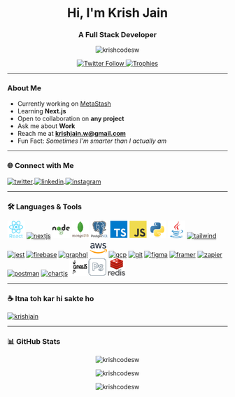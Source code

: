 <h1 align="center"> Hi, I'm Krish Jain</h1> 
<h3 align="center">A Full Stack Developer</h3>

<p align="center">
  <img src="https://komarev.com/ghpvc/?username=krishcodesw&label=Profile%20views&color=0e75b6&style=flat" alt="krishcodesw" />
</p>

<p align="center">
  <a href="https://twitter.com/krishjainw" target="_blank">
    <img src="https://img.shields.io/twitter/follow/krishjainw?logo=twitter&style=for-the-badge" alt="Twitter Follow" />
  </a>
  <a href="https://github.com/ryo-ma/github-profile-trophy" target="_blank">
    <img src="https://github-profile-trophy.vercel.app/?username=krishcodesw&margin-w=15&theme=flat" alt="Trophies" />
  </a>
</p>

---

### About Me

-  Currently working on [MetaStash](https://metastash1final.vercel.app/)
-  Learning **Next.js**
-  Open to collaboration on **any project**
-  Ask me about **Work**
-  Reach me at **krishjain.w@gmail.com**
-  Fun Fact: *Sometimes I’m smarter than I actually am*

---

### 🌐 Connect with Me

<p align="left">
  <a href="https://twitter.com/krishjainw" target="blank">
    <img align="center" src="https://raw.githubusercontent.com/rahuldkjain/github-profile-readme-generator/master/src/images/icons/Social/twitter.svg" alt="twitter" height="30" width="40" />
  </a>
  <a href="https://linkedin.com/in/krish jain" target="blank">
    <img align="center" src="https://raw.githubusercontent.com/rahuldkjain/github-profile-readme-generator/master/src/images/icons/Social/linked-in-alt.svg" alt="linkedin" height="30" width="40" />
  </a>
  <a href="https://instagram.com/krishkracksup" target="blank">
    <img align="center" src="https://raw.githubusercontent.com/rahuldkjain/github-profile-readme-generator/master/src/images/icons/Social/instagram.svg" alt="instagram" height="30" width="40" />
  </a>
</p>

---

### 🛠️ Languages & Tools

<p align="left">
  <a href="https://reactjs.org/"><img src="https://raw.githubusercontent.com/devicons/devicon/master/icons/react/react-original-wordmark.svg" alt="react" width="40" height="40"/></a>
  <a href="https://nextjs.org/"><img src="https://cdn.worldvectorlogo.com/logos/nextjs-2.svg" alt="nextjs" width="40" height="40"/></a>
  <a href="https://nodejs.org"><img src="https://raw.githubusercontent.com/devicons/devicon/master/icons/nodejs/nodejs-original-wordmark.svg" alt="nodejs" width="40" height="40"/></a>
  <a href="https://www.mongodb.com/"><img src="https://raw.githubusercontent.com/devicons/devicon/master/icons/mongodb/mongodb-original-wordmark.svg" alt="mongodb" width="40" height="40"/></a>
  <a href="https://www.postgresql.org"><img src="https://raw.githubusercontent.com/devicons/devicon/master/icons/postgresql/postgresql-original-wordmark.svg" alt="postgresql" width="40" height="40"/></a>
  <a href="https://www.typescriptlang.org/"><img src="https://raw.githubusercontent.com/devicons/devicon/master/icons/typescript/typescript-original.svg" alt="typescript" width="40" height="40"/></a>
  <a href="https://developer.mozilla.org/en-US/docs/Web/JavaScript"><img src="https://raw.githubusercontent.com/devicons/devicon/master/icons/javascript/javascript-original.svg" alt="javascript" width="40" height="40"/></a>
  <a href="https://www.python.org"><img src="https://raw.githubusercontent.com/devicons/devicon/master/icons/python/python-original.svg" alt="python" width="40" height="40"/></a>
  <a href="https://www.java.com"><img src="https://raw.githubusercontent.com/devicons/devicon/master/icons/java/java-original.svg" alt="java" width="40" height="40"/></a>
  <a href="https://tailwindcss.com/"><img src="https://www.vectorlogo.zone/logos/tailwindcss/tailwindcss-icon.svg" alt="tailwind" width="40" height="40"/></a>
  <a href="https://jestjs.io"><img src="https://www.vectorlogo.zone/logos/jestjsio/jestjsio-icon.svg" alt="jest" width="40" height="40"/></a>
  <a href="https://firebase.google.com/"><img src="https://www.vectorlogo.zone/logos/firebase/firebase-icon.svg" alt="firebase" width="40" height="40"/></a>
  <a href="https://graphql.org"><img src="https://www.vectorlogo.zone/logos/graphql/graphql-icon.svg" alt="graphql" width="40" height="40"/></a>
  <a href="https://aws.amazon.com"><img src="https://raw.githubusercontent.com/devicons/devicon/master/icons/amazonwebservices/amazonwebservices-original-wordmark.svg" alt="aws" width="40" height="40"/></a>
  <a href="https://cloud.google.com"><img src="https://www.vectorlogo.zone/logos/google_cloud/google_cloud-icon.svg" alt="gcp" width="40" height="40"/></a>
  <a href="https://git-scm.com/"><img src="https://www.vectorlogo.zone/logos/git-scm/git-scm-icon.svg" alt="git" width="40" height="40"/></a>
  <a href="https://www.figma.com/"><img src="https://www.vectorlogo.zone/logos/figma/figma-icon.svg" alt="figma" width="40" height="40"/></a>
  <a href="https://www.framer.com/"><img src="https://www.vectorlogo.zone/logos/framer/framer-icon.svg" alt="framer" width="40" height="40"/></a>
  <a href="https://zapier.com"><img src="https://www.vectorlogo.zone/logos/zapier/zapier-icon.svg" alt="zapier" width="40" height="40"/></a>
  <a href="https://postman.com"><img src="https://www.vectorlogo.zone/logos/getpostman/getpostman-icon.svg" alt="postman" width="40" height="40"/></a>
  <a href="https://www.chartjs.org"><img src="https://www.chartjs.org/media/logo-title.svg" alt="chartjs" width="40" height="40"/></a>
  <a href="https://canvasjs.com"><img src="https://raw.githubusercontent.com/Hardik0307/Hardik0307/master/assets/canvasjs-charts.svg" alt="canvasjs" width="40" height="40"/></a>
  <a href="https://www.photoshop.com/en"><img src="https://raw.githubusercontent.com/devicons/devicon/master/icons/photoshop/photoshop-line.svg" alt="photoshop" width="40" height="40"/></a>
  <a href="https://redis.io"><img src="https://raw.githubusercontent.com/devicons/devicon/master/icons/redis/redis-original-wordmark.svg" alt="redis" width="40" height="40"/></a>
</p>

---

### ☕ Itna toh kar hi sakte ho

<p>
  <a href="https://www.buymeacoffee.com/krishjain" target='_blank'>
    <img src="https://cdn.buymeacoffee.com/buttons/v2/default-yellow.png" height="50" width="210" alt="krishjain" />
  </a>
</p>

---

### 📊 GitHub Stats

<p align="center">
  <img src="https://github-readme-stats.vercel.app/api?username=krishcodesw&show_icons=true&locale=en" alt="krishcodesw" />
</p>
<p align="center">
  <img src="https://github-readme-stats.vercel.app/api/top-langs?username=krishcodesw&show_icons=true&locale=en&layout=compact" alt="krishcodesw" />
</p>
<p align="center">
  <img src="https://github-readme-streak-stats.herokuapp.com/?user=krishcodesw&" alt="krishcodesw" />
</p>
